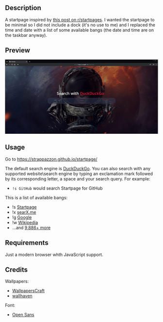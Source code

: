 ## Description

A startpage inspired by [this post on r/startpages](https://old.reddit.com/r/startpages/comments/9pwnwh/creation_my_first_try_at_a_personalized_start_page/). I wanted the startpage to be minimal so I did not include a dock (it's no use to me) and I replaced the time and date with a list of some available bangs (the date and time are on the taskbar anyway).

## Preview

![Startpage](images/preview.jpg)

## Usage

Go to <https://strappazzon.github.io/startpage/>

The default search engine is [DuckDuckGo](https://duckduckgo.com/). You can also search with any supported website\search engine by typing an exclamation mark followed by its corresponding letter, a space and your search query. For example:

- `!s GitHub` would search Startpage for GitHub

This is a list of available bangs:

- !s [Startpage](https://www.startpage.com/)
- !x [searX.me](https://searx.me/)
- !g [Google](https://www.google.com/)
- !w [Wikipedia](https://www.wikipedia.org/)
- ...and [9,886+ more](https://duckduckgo.com/bang)

## Requirements

Just a modern browser whth JavaScript support.

## Credits

Wallpapers:

- [WallpapersCraft](https://wallpaperscraft.com/)
- [wallhaven](https://alpha.wallhaven.cc/)

Font:

- [Open Sans](https://fonts.google.com/specimen/Open+Sans)
